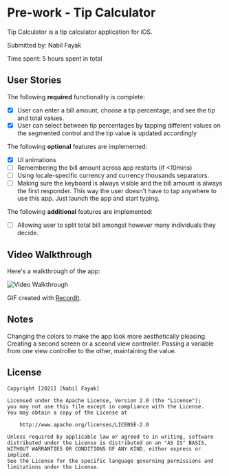 # Pre-work - Tip Calculator

Tip Calculator is a tip calculator application for iOS.

Submitted by: Nabil Fayak

Time spent: 5 hours spent in total

## User Stories

The following **required** functionality is complete:

* [X] User can enter a bill amount, choose a tip percentage, and see the tip and total values.
* [X] User can select between tip percentages by tapping different values on the segmented control and the tip value is updated accordingly

The following **optional** features are implemented:

* [X] UI animations
* [ ] Remembering the bill amount across app restarts (if <10mins)
* [ ] Using locale-specific currency and currency thousands separators.
* [ ] Making sure the keyboard is always visible and the bill amount is always the first responder. This way the user doesn't have to tap anywhere to use this app. Just launch the app and start typing.

The following **additional** features are implemented:

- [ ] Allowing user to split total bill amongst however many individuals they decide.

## Video Walkthrough

Here's a walkthrough of the app:

<img src='http://g.recordit.co/hNWkfHIrVa.gif' title='Video Walkthrough' width='' alt='Video Walkthrough' />

GIF created with [RecordIt](https://recordit.co/).

## Notes

Changing the colors to make the app look more aesthetically pleasing.
Creating a second screen or a sceond view controller.
Passing a variable from one view controller to the other, maintaining the value.

## License

    Copyright [2021] [Nabil Fayak]

    Licensed under the Apache License, Version 2.0 (the "License");
    you may not use this file except in compliance with the License.
    You may obtain a copy of the License at

        http://www.apache.org/licenses/LICENSE-2.0

    Unless required by applicable law or agreed to in writing, software
    distributed under the License is distributed on an "AS IS" BASIS,
    WITHOUT WARRANTIES OR CONDITIONS OF ANY KIND, either express or implied.
    See the License for the specific language governing permissions and
    limitations under the License.
